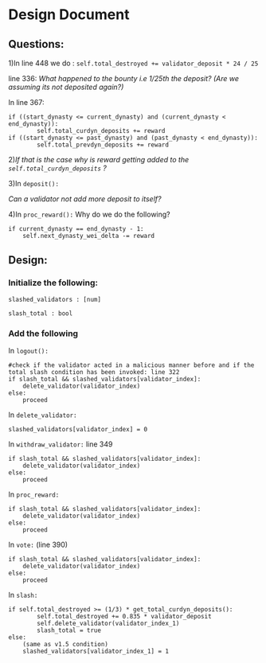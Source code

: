 # Design Document

## Questions:
1)In line 448 we do : `self.total_destroyed += validator_deposit * 24 / 25`

line 336: *What happened to the bounty i.e 1/25th the deposit? (Are we assuming its not deposited again?)*

In line 367:     

	if ((start_dynasty <= current_dynasty) and (current_dynasty < end_dynasty)):
       		self.total_curdyn_deposits += reward
  	if ((start_dynasty <= past_dynasty) and (past_dynasty < end_dynasty)):
        	self.total_prevdyn_deposits += reward

2)*If that is the case why is reward getting added to the `self.total_curdyn_deposits` ?*

3)In `deposit():`

*Can a validator not add more deposit to itself?*

4)In `proc_reward():`
Why do we do the following? 
    
    if current_dynasty == end_dynasty - 1:
        self.next_dynasty_wei_delta -= reward


## Design:
### Initialize the following: 
	
`slashed_validators : [num]`

`slash_total : bool `	

### Add the following
In `logout(): `

	#check if the validator acted in a malicious manner before and if the total slash condition has been invoked: line 322
	if slash_total && slashed_validators[validator_index]:
		delete_validator(validator_index)
	else:
		proceed 

In `delete_validator:`

	slashed_validators[validator_index] = 0

In `withdraw_validator:` line 349

	if slash_total && slashed_validators[validator_index]:
		delete_validator(validator_index)
	else: 
		proceed 

In `proc_reward:`

	if slash_total && slashed_validators[validator_index]:
		delete_validator(validator_index)
	else: 
		proceed 
		
In `vote:` (line 390)

	if slash_total && slashed_validators[validator_index]:
		delete_validator(validator_index)
	else: 
		proceed 
		
In `slash:` 

	if self.total_destroyed >= (1/3) * get_total_curdyn_deposits():
       		self.total_destroyed += 0.835 * validator_deposit
       		self.delete_validator(validator_index_1)
      		slash_total = true
   	else: 
		(same as v1.5 condition)
		slashed_validators[validator_index_1] = 1


	
